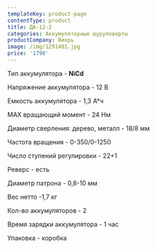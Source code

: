 ```yaml
---
templateKey: product-page
contentType: product
title: ДА-12-2
categories: Аккумуляторные шуруповерты
productCompany: Вихрь
image: /img/1291401.jpg
price: '1790'
---
```

Тип аккумулятора - **NiCd**

Напряжение аккумулятора - 12 В

Емкость аккумулятора - 1,3 А*ч

МАХ вращающий момент - 24 Нм

Диаметр сверления: дерево, металл - 18/8 мм

Частота вращения - 0-350/0-1250

Число ступений регулировки - 22+1

Реверс - есть

Диаметр патрона - 0,8-10 мм

Вес нетто -1,7 кг

Кол-во аккумуляторов - 2

Время зарядки аккумулятора - 1 час

Упаковка - коробка
